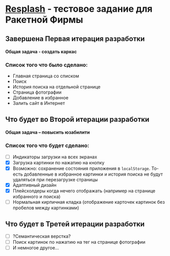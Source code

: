 # [Resplash](https://iinpark.github.io/unsplash_interface/#/") - тестовое задание для Ракетной Фирмы

## Завершена Первая итерация разработки

#### Общая задача - создать каркас

### Список того что было сделано:

- Главная страница со списком
- Поиск
- История поиска на отдельной странице
- Страница фотографии
- Добавление в избранное
- Залить сайт в Интернет

## Что будет во Второй итерации разработки

#### Общая задача – повысить юзабилити

### Список того что будет сделано:

- [ ] Индикаторы загрузки на всех экранах
- [x] Загрузка картинки по нажатию на кнопку
- [x] Возможно: сохранение состояния приложения в `localStorage`. То-есть добавленные в избранное картинки и история поиска не будут удаляться при перезагрузке страницы
- [x] Адаптивный дизайн
- [x] Плейсхолдеры когда нечего отображать (например на странице избранного и поиска)
- [ ] Нормальная кирпичная кладка (отображение карточек картинок без пробелов между картинками)

## Что будет в Третей итерации разработки

- [ ] ?Семантическая верстка?
- [ ] Поиск картинок по нажатию на тег на странице фотографии
- [ ] И немногое другое...

